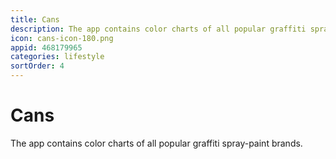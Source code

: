 ```yaml
---
title: Cans
description: The app contains color charts of all popular graffiti spray-paint brands.
icon: cans-icon-180.png
appid: 468179965
categories: lifestyle
sortOrder: 4
---
```

# Cans

The app contains color charts of all popular graffiti spray-paint brands.

